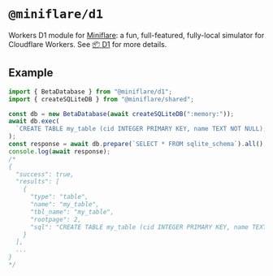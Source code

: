 # `@miniflare/d1`

Workers D1 module for [Miniflare](https://github.com/cloudflare/miniflare): a
fun, full-featured, fully-local simulator for Cloudflare Workers. See
[📦 D1](https://miniflare.dev/storage/d1) for more details.

## Example

```js
import { BetaDatabase } from "@miniflare/d1";
import { createSQLiteDB } from "@miniflare/shared";

const db = new BetaDatabase(await createSQLiteDB(":memory:"));
await db.exec(
  `CREATE TABLE my_table (cid INTEGER PRIMARY KEY, name TEXT NOT NULL);`
);
const response = await db.prepare(`SELECT * FROM sqlite_schema`).all();
console.log(await response);
/*
{
  "success": true,
  "results": [
    {
      "type": "table",
      "name": "my_table",
      "tbl_name": "my_table",
      "rootpage": 2,
      "sql": "CREATE TABLE my_table (cid INTEGER PRIMARY KEY, name TEXT NOT NULL)"
    }
  ],
  ...
}
*/
```
